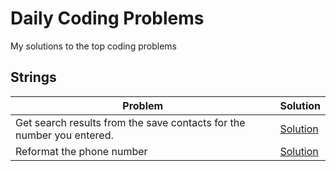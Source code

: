 # Daily Coding Problems
My solutions to the top coding problems

## Strings

|Problem                        |Solution                     |
|-------------------------------|-----------------------------|
|Get search results from the save contacts for the number you entered.|[Solution](https://github.com/satiye/dailycoding/blob/master/src/strings/SortedContactSearch.java)|
|Reformat the phone number|[Solution](https://github.com/satiye/dailycoding/blob/master/src/strings/ReformatPhoneNumber.java.java)|
